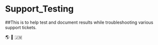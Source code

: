 # Support_Testing

##This is to help test and document results while troubleshooting various support tickets.

🌎 🌠
🇯🇲
